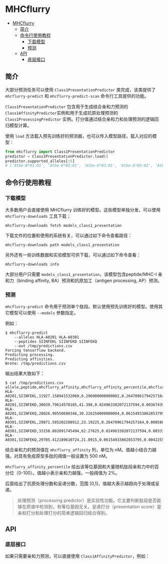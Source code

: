 # MHCflurry

- [MHCflurry](#mhcflurry)
  - [简介](#简介)
  - [命令行使用教程](#命令行使用教程)
    - [下载模型](#下载模型)
    - [预测](#预测)
  - [API](#api)
    - [底层接口](#底层接口)

## 简介

大部分预测任务可以使用 `Class1PresentationPredictor` 类完成，该类提供了 `mhcflurry-predict` 和 `mhcflurry-predict-scan` 命令行工具提供的功能。

`Class1PresentationPredictor` 包含用于生成结合亲和力预测的 `Class1AffinityPredictor`实例和用于生成抗原处理预测的 `Class1ProcessingPredictor` 实例。打分值通过结合亲和力和处理预测的逻辑回归模型计算。

使用 `load` 方法载入预先训练好的预测器，也可以传入模型路径，载入对应的模型：

```py
from mhcflurry import Class1PresentationPredictor
predictor = Class1PresentationPredictor.load()
predictor.supported_alleles[:5]
# ['Atbe-B*01:01', 'Atbe-E*03:01', 'Atbe-G*03:01', 'Atbe-G*03:02', 'Atbe-G*06:01']
```


## 命令行使用教程

### 下载模型

大多数用户会直接使用 MHCflurry 训练好的模型。这些模型单独分发，可以使用 `mhcflurry-downloads` 工具下载；

```
mhcflurry-downloads fetch models_class1_presentation
```

下载文件的位置和使用的系统有关，可以通过如下命令查看路径：

```
mhcflurry-downloads path models_class1_presentation
```

另外还有一些训练数据和实验模型可供下载，可以通过如下命令查看：

```
mhcflurry-downloads info
```

大部分用户只需要 `models_class1_presentation`，该模型包含peptide/MHC-I 亲和力（binding affinity, BA）预测和抗原加工（antigen processing, AP）预测。

### 预测

`mhcflurry-predict` 命令用于预测单个肽段。默认使用预先训练好的模型。使用其它模型可以使用 `--models` 参数指定。

例如：

```
$ mhcflurry-predict
    --alleles HLA-A0201 HLA-A0301
    --peptides SIINFEKL SIINFEKD SIINFEKQ
    --out /tmp/predictions.csv
Forcing tensorflow backend.
Predicting processing.
Predicting affinities.
Wrote: /tmp/predictions.csv
```

输出结果大致如下：

```csv
$ cat /tmp/predictions.csv
allele,peptide,mhcflurry_affinity,mhcflurry_affinity_percentile,mhcflurry_processing_score,mhcflurry_presentation_score,mhcflurry_presentation_percentile
HLA-A0201,SIINFEKL,11927.158941532069,6.296000000000002,0.26470961794257164,0.020690210604074,11.6303260869565
HLA-A0201,SIINFEKD,30039.79614570185,41.398,0.024963302072137594,0.0036743984764636087,99.28660326086957
HLA-A0201,SIINFEKQ,28026.90550690346,30.226250000000004,0.06154933862853795,0.00447008680074548,62.74467391304348
HLA-A0301,SIINFEKL,29871.585202288912,23.19225,0.26470961794257164,0.008586191856042273,27.617391304347805
HLA-A0301,SIINFEKD,33158.802891745494,62.27625,0.024963302072137594,0.0033393306217936363,99.28660326086957
HLA-A0301,SIINFEKQ,29705.412189610724,21.8915,0.06154933862853795,0.004225574919955567,62.74467391304348
```

结合亲和力的预测值在 `mhcflurry_affinity` 列，单位为 nM。值越小结合力越强。对具有免疫原型多肽的阈值一般设置为 500 nM。

`mhcflurry_affinity_percentile` 给出该等位基因和大量随机肽段亲和力中的百分位（0-100）。值越小表示亲和力越强，一般阈值为 2%。

后面给出了抗原处理分数和呈递分数，范围 [0,1]，值越大表示越趋向于处理或呈递。

> 处理预测（processing predictor）是实验性功能。它主要判断肽段是否能够在质谱中检测到，有等位基因无关。呈递打分（presentation score）是亲和打分和处理打分的简单逻辑回归结合得到。

## API

### 底层接口

如果只需要亲和力预测，可以直接使用 `Class1AffinityPredictor`，例如：

```

```
